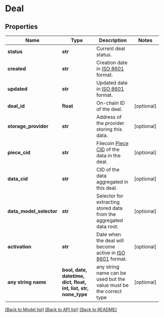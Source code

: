# Deal


## Properties
Name | Type | Description | Notes
------------ | ------------- | ------------- | -------------
**status** | **str** | Current deal status. | 
**created** | **str** | Creation date in [ISO 8601](https://en.wikipedia.org/wiki/ISO_8601) format. | 
**updated** | **str** | Updated date in [ISO 8601](https://en.wikipedia.org/wiki/ISO_8601) format. | 
**deal_id** | **float** | On-chain ID of the deal. | [optional] 
**storage_provider** | **str** | Address of the provider storing this data. | [optional] 
**piece_cid** | **str** | Filecoin [Piece CID](https://spec.filecoin.io/systems/filecoin_files/piece/) of the data in the deal. | [optional] 
**data_cid** | **str** | CID of the data aggregated in this deal. | [optional] 
**data_model_selector** | **str** | Selector for extracting stored data from the aggregated data root. | [optional] 
**activation** | **str** | Date when the deal will become active in [ISO 8601](https://en.wikipedia.org/wiki/ISO_8601) format. | [optional] 
**any string name** | **bool, date, datetime, dict, float, int, list, str, none_type** | any string name can be used but the value must be the correct type | [optional]

[[Back to Model list]](../README.md#documentation-for-models) [[Back to API list]](../README.md#documentation-for-api-endpoints) [[Back to README]](../README.md)


